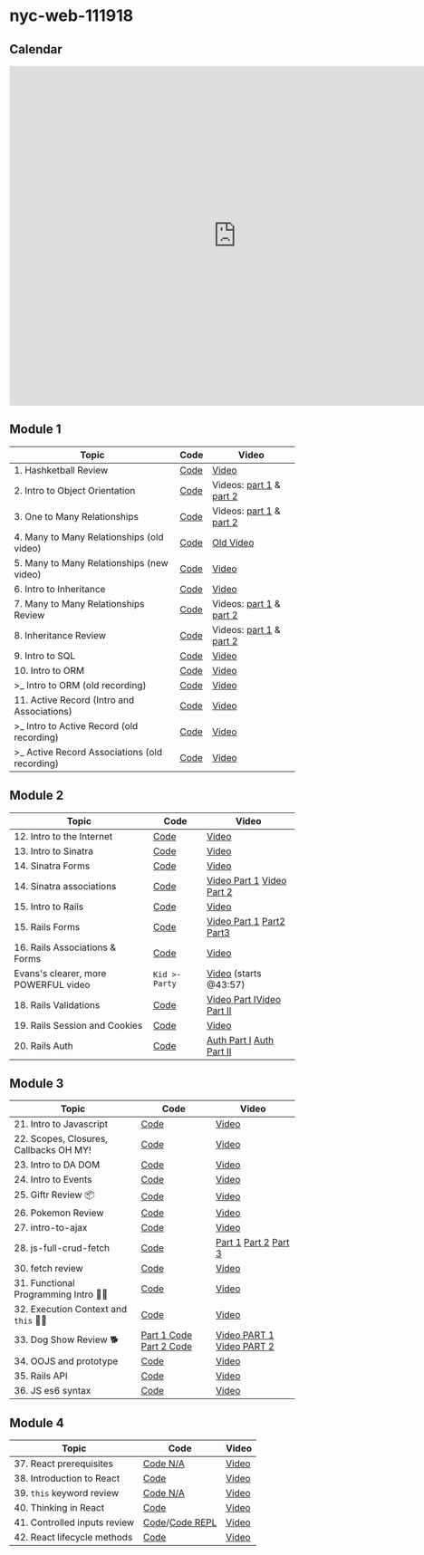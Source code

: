 # nyc-web-111918

## Calendar

<iframe src="https://calendar.google.com/calendar/embed?mode=WEEK&amp;height=600&amp;wkst=1&amp;bgcolor=%23FFFFFF&amp;src=flatironschool.com_lhdstd62mqmo6rc96bcf9qff04%40group.calendar.google.com&amp;color=%23B1365F&amp;src=flatironschool.com_9i5eefta5ursljtqhp1hsh4nlc%40group.calendar.google.com&amp;color=%238C500B&amp;ctz=America%2FNew_York" style="border-width:0" width="800" height="600" frameborder="0" scrolling="no"></iframe>

## Module 1

| Topic                  | Code                | Video                                  |
| ---------------------- | ------------------- | -------------------------------------- |
| 1. Hashketball Review | [Code](https://github.com/learn-co-students/nyc-web-111918/tree/master/01-hashketball-review) | [Video](https://youtu.be/v3UZDpajim0) |
| 2. Intro to Object Orientation | [Code](https://github.com/learn-co-students/nyc-web-111918/tree/master/02-intro-to-oo) | Videos: [part 1](https://youtu.be/0A6VNMm7bGo) & [part 2](https://youtu.be/P76diZKBVn0) |
| 3. One to Many Relationships | [Code](https://github.com/learn-co-students/nyc-web-111918/tree/master/03-one-to-many-relationships) | Videos: [part 1](https://youtu.be/zEiJ9kj2KVo) & [part 2](https://youtu.be/xHYgjzJxpO0) |
| 4. Many to Many Relationships (old video) | [Code](https://github.com/learn-co-students/nyc-web-111918/tree/master/04-many-to-many-relationships) | [Old Video](https://youtu.be/IsTpuM7tQtQ) |
| 5. Many to Many Relationships (new video) | [Code](https://github.com/learn-co-students/nyc-web-111918/tree/master/05-many-to-many-relationships) | [Video](https://youtu.be/XzXuyqVNNuQ) |
| 6. Intro to Inheritance | [Code](https://github.com/learn-co-students/nyc-web-111918/tree/master/06-intro-to-inheritance) | [Video](https://youtu.be/vjz6Fa087_4) |
| 7. Many to Many Relationships Review | [Code](https://github.com/learn-co-students/nyc-web-111918/tree/master/07-many-to-many-relationships-review) | Videos: [part 1](https://youtu.be/tHJduAqLbT0) & [part 2](https://youtu.be/TjJdi14u3B0) |
| 8. Inheritance Review | [Code](https://github.com/learn-co-students/nyc-web-111918/tree/master/08-inheritance-review) | Videos: [part 1](https://youtu.be/yc_fCyb-vog) & [part 2](https://youtu.be/03BgVYoX7TY) |
| 9. Intro to SQL | [Code](https://github.com/learn-co-students/nyc-web-111918/tree/master/09-intro-to-sql) | [Video](https://youtu.be/p1C3iv3SEeg) |
| 10. Intro to ORM | [Code](https://github.com/learn-co-students/nyc-web-111918/tree/master/10-intro-to-orm) | [Video](https://m.youtube.com/watch?v=Uh-c9FuLSDY) |
| >_  Intro to ORM (old recording) | [Code](https://github.com/learn-co-students/nyc-web-091718/tree/master/08-intro-to-orm) | [Video](https://youtu.be/u4aZLtKN9r8) |
| 11. Active Record (Intro and Associations) | [Code](https://github.com/learn-co-students/nyc-web-111918/tree/master/11-intro-to-active-record) | [Video](https://m.youtube.com/watch?v=4us08zNZe6o) |
| >_  Intro to Active Record (old recording) | [Code](https://github.com/learn-co-students/nyc-web-100818/tree/master/10-intro-to-active-record) | [Video](https://youtu.be/gbj-VHbZTj8) |
| >_  Active Record Associations (old recording) | [Code](https://github.com/learn-co-students/nyc-web-100818/tree/master/11-active-record-associations) | [Video](https://youtu.be/oxHZwopTzR0)  |

## Module 2

| Topic                  | Code                | Video                                  |
| ---------------------- | ------------------- | -------------------------------------- |
| 12. Intro to the Internet | [Code](https://github.com/learn-co-students/nyc-web-111918/tree/master/13-intro-to-internet) | [Video](https://youtu.be/XF5N2mSfdkA) |
| 13. Intro to Sinatra | [Code](https://github.com/learn-co-students/nyc-web-111918/tree/master/14-intro-to-sinatra) | [Video](https://youtu.be/tp8PgqhIEeg) |
| 14. Sinatra Forms | [Code](https://github.com/learn-co-students/nyc-web-111918/tree/master/15-sinatra-forms/holidaytown) | [Video](https://youtu.be/yWh2BUdeJkE) |
| 14. Sinatra associations| [Code](https://github.com/learn-co-students/nyc-web-111918/tree/master/16-sinatra-associations/pokemans) | [Video Part 1](https://youtu.be/DxeNplly818) [Video Part 2](https://youtu.be/_Gc0idMIaaw)|
| 15. Intro to Rails | [Code](https://github.com/learn-co-students/nyc-web-111918/tree/master/17-intro-to-railzZ/flavortown) | [Video](https://youtu.be/pt9TjiVT6so) |
| 15. Rails Forms| [Code](https://github.com/learn-co-students/nyc-web-111918/tree/master/18-rails-forms/coolproject) | [Video Part 1](https://youtu.be/TEHOXEi9ar0) [Part2](https://youtu.be/hf7ezQsGL3o) [Part3](https://youtu.be/aJ7xcKcQh1E)|
| 16. Rails Associations & Forms | [Code](https://github.com/learn-co-students/nyc-web-111918/tree/master/19-rails-associations) | [Video](https://youtu.be/afG9eBEj_EY) |
| Evans's clearer, more POWERFUL video | `Kid >- Party` | [Video](https://youtu.be/h1lRaJePar8?t=2637) (starts @43:57) |
| 18. Rails Validations | [Code](https://github.com/learn-co-students/nyc-web-111918/tree/master/20-rails-validations/sailormoon) | [Video Part I](https://youtu.be/Kjgu6ncNeyg)[Video Part II](https://youtu.be/lDKp6U1LeHs) |
| 19. Rails Session and Cookies | [Code](https://github.com/learn-co-students/nyc-web-111918/tree/master/21-rails-session) | [Video](https://www.youtube.com/watch?v=c4HjtaVTrdM&feature=youtu.be) |
| 20. Rails Auth | [Code](https://github.com/learn-co-students/nyc-web-111918/tree/master/22-rails-auth) | [Auth Part I](https://www.youtube.com/watch?v=XaGIKqg30vc&feature=youtu.be) [Auth Part II](https://www.youtube.com/watch?v=BjSs_TLIj68) |


## Module 3

| Topic                  | Code                | Video                                  |
| ---------------------- | ------------------- | -------------------------------------- |
| 21. Intro to Javascript | [Code](https://github.com/learn-co-students/nyc-web-111918/tree/master/23-intro-to-js) | [Video](https://youtu.be/xkY7KhO1NAk) |
| 22. Scopes, Closures, Callbacks OH MY! | [Code](https://github.com/learn-co-students/nyc-web-111918/tree/master/24-scopes-closures-callbacks) | [Video](https://youtu.be/BHL_nEzHVws) |
| 23. Intro to DA DOM | [Code](https://github.com/learn-co-students/nyc-web-111918/tree/master/25-DOM-intro) | [Video](https://youtu.be/uOuLslbMoxY) |
| 24. Intro to Events | [Code](https://github.com/learn-co-students/nyc-web-111918/tree/master/26-intro-to-events) | [Video](https://youtu.be/6n6Yscwiz98) |
| 25. Giftr Review 📦 | [Code](https://github.com/learn-co-students/nyc-web-111918/tree/master/27-giftr-review) | [Video](https://youtu.be/5-vqc9emWJs) |
| 26. Pokemon Review | [Code](https://github.com/learn-co-students/js-pokemon-search-practice-assignment-nyc-web-111918/tree/practice) | [Video](https://youtu.be/bECbThm0bAI) |
| 27. intro-to-ajax | [Code](https://github.com/learn-co-students/nyc-web-111918/tree/master/28-intro-to-AJAX) | [Video](https://youtu.be/9s9bmRrYKSs) |
| 28. js-full-crud-fetch | [Code](https://github.com/learn-co-students/nyc-web-111918/tree/master/29-fetch-and-dom) | [Part 1](https://youtu.be/XpSVWXfElh0) [Part 2](https://youtu.be/IA94SdKIOjE) [Part 3](https://youtu.be/HHGUoSTWHwY) |
| 30. fetch review | [Code](https://github.com/learn-co-students/nyc-web-111918/tree/master/30-fetch-review) | [Video](https://www.youtube.com/watch?v=8uAA53N0tEw&feature=youtu.be)
| 31. Functional Programming Intro 🔬🤓 | [Code](https://github.com/learn-co-students/nyc-web-111918/tree/master/31-functional-programming) | [Video](https://youtu.be/4_EsfVjVuJY)
| 32. Execution Context and `this` 🧐🤔 | [Code](https://github.com/learn-co-students/nyc-web-111918/tree/master/32-execution-context-this) | [Video](https://youtu.be/7qNYFMVjZAA)
| 33. Dog Show Review 🐕 | [Part 1 Code](https://github.com/learn-co-students/nyc-web-111918/tree/c3f5124972fe751ad74287344c9c476e5429ab13/33-dog-show-review) [Part 2 Code](https://github.com/learn-co-students/nyc-web-111918/tree/master/33-dog-show-review) | [Video PART 1](https://youtu.be/UFLFDPDTGQM) [Video PART 2](https://youtu.be/pz0ad5kyFCQ)
| 34. OOJS and prototype | [Code](https://github.com/learn-co-students/nyc-web-111918/tree/master/34-oojs-prototype) | [Video](https://youtu.be/t-CvqtLg3CY)
| 35. Rails API | [Code](https://github.com/learn-co-students/nyc-web-082718/tree/master/36-rails-api/nacho_factory) | [Video](https://www.youtube.com/watch?v=nmRUVxtfG9E&feature=youtu.be)
| 36. JS es6 syntax | [Code](https://github.com/learn-co-students/nyc-web-111918/tree/master/36-es6-modern-js) | [Video](https://youtu.be/00ZYn-AJVs4)

## Module 4

| Topic                  | Code                | Video                                  |
| ---------------------- | ------------------- | -------------------------------------- |
| 37. React prerequisites | [Code N/A]() | [Video](https://www.youtube.com/watch?v=JAvczGi8DIA&feature=youtu.be) |
| 38. Introduction to React | [Code](https://github.com/learn-co-students/nyc-web-111918/tree/master/37-introduction-to-react) | [Video](https://www.youtube.com/watch?v=BFlKDxn2u_c&feature=youtu.be) |
| 39. `this` keyword review | [Code N/A]() | [Video](https://www.youtube.com/watch?v=RR-50beZk3g&feature=youtu.be) |
| 40. Thinking in React | [Code](https://github.com/critsmet/react-pokemon) | [Video](https://youtu.be/gmz8Q620ccs) |
| 41. Controlled inputs review | [Code](https://github.com/learn-co-students/nyc-web-111918/tree/master/40-controlled-inputs)/[Code REPL](https://repl.it/repls/PastMadeupDecagon) | [Video](https://www.youtube.com/watch?v=hlAFs0FRKaU&feature=youtu.be) |
| 42. React lifecycle methods| [Code](https://github.com/learn-co-students/nyc-web-111918/tree/master/41-lcm-demo) | [Video](https://www.youtube.com/watch?v=7EAGcXCGv7E&feature=youtu.be) |



